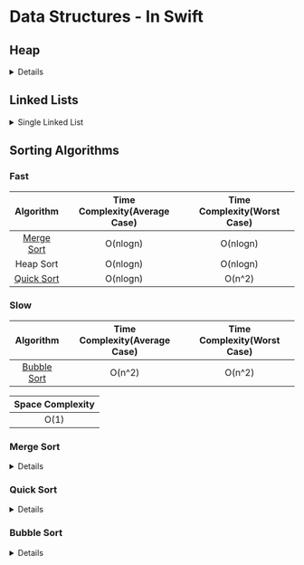 # Data Structures - In Swift

## Heap

<details><summary>Details</summary>
<p>

A heap is a complete binary tree, also known as a binary heap, that can be constructed using an array.
Heaps are of two types:
1. `Maxheap` - Elements with higher value have higher priority. In a max heap, parent nodes must always contain a value that is greater than or equal to the value in its children. The root node will always contain the highest value
2. `Minheap` - Elements with lower value have higher priority. In a min heap, parent nodes must always contain a value that is less than or equal to the value in its children. The root node will always contain the lowest value.

Another important property of a heap is that it is a complete binary tree. This means that every level must be filled, except for the last level.

Applications of Heap
1. Calculating the minimum or maximum element of a collection 
2. Heap Sort
3. Constructing a priority queue
4. Constructing graph algorithms like Prim’s or Dijkstra’s with a priority queue.

| Operation | Time Complexity(Worst Case) |
| :---: | :---: |
| Heap Creation | O(nlogn) |
| Insert | O(logn) |
| Remove | O(logn) |
| Search | O(n) |
| Peek | O(1) |

</p>
</details>

## Linked Lists

<details><summary>Single Linked List</summary>
<p>

The linked list is a linear data structure that contains a sequence of elements such that each element links to its next element in the sequence. Each element in a linked list is called "Node".

| Operation | Time Complexity(Average Case) | Time Complexity(Worst Case) |
| :---: | :---: | :---: |
| Insert | O(1) | O(1) |
| Delete | O(1) | O(1) |
| Search | O(1) | O(n) |

| Space Complexity(Worst Case) |
| :---: |
| O(n) |

<details><summary>Code</summary>
<p>

```swift
print("hello world!")
```

</p>
</details>

</p>
</details>

## Sorting Algorithms

### Fast
| Algorithm | Time Complexity(Average Case) | Time Complexity(Worst Case) |
| :---: | :---: | :---: |
| [Merge Sort](#merge-sort) | O(nlogn) | O(nlogn) |
| Heap Sort | O(nlogn) | O(nlogn) |
| [Quick Sort](#quick-sort) | O(nlogn) | O(n^2) |

### Slow
| Algorithm | Time Complexity(Average Case) | Time Complexity(Worst Case) |
| :---: | :---: | :---: |
| [Bubble Sort](#bubble-sort) | O(n^2) | O(n^2) |

| Space Complexity |
| :---: |
| O(1) |

### Merge Sort
<details><summary>Details</summary>
<p>

Merge sort is one of the most efficient sorting algorithms. With a time complexity of O(log n), it’s one of the fastest of all general-purpose sorting algorithms. The idea behind merge sort is divide and conquer; to break up a big problem into several smaller, easier to solve problems and then combine those solutions into a final result. The merge sort mantra is to split first and merge after.

The merge sort algorithm works as follows:
1. First split the list in half. You now have two unsorted lists:
2. Now keep splitting the resulting list until you can’t split anymore. In the end, you will have one (sorted!) item in each list:
3. Finally merge the lists together in the reverse order in which you split them. During each merge, you put the contents in sorted order. This is easy because each individual list has already been sorted:

#### Reading reference
1. https://www.youtube.com/watch?v=TzeBrDU-JaY

| Operation | Time Complexity(Average Case) | Time Complexity(Worst Case) |
| :---: | :---: | :---: |
| Sort | O(nlogn) | O(nlogn) |

| Space Complexity |
| :---: |
| O(nlogn) |

</p>
</details>

### Quick Sort
<details><summary>Details</summary>
<p>

Quick Sort is an efficient inplace sorting algorithm that takes constant amount of space. Basic idea behind quick sort is to select a pivot element and arrange elements lower than pivot on left and greater than pivot on right to find a partition index. An ideal pivot would split the elements evenly between the less than and greater than partitions.

Three steps are involved in whole process

1. `Pivot selection`: Pick an element, called a pivot, from the array (usually the leftmost or the rightmost element of the partition).
2. `Partitioning`: Reorder the array so that all elements with values less than the pivot come before the pivot, while all elements with values greater than the pivot come after it (equal values can go either way). After this partitioning, the pivot is in its final position.
 3. `Recur`: Recursively apply the above steps to the sub-array of elements with smaller values than pivot and separately to the sub-array of elements with greater values than pivot.

#### Types of Quick Sort
1. Choose middle element as pivot
2. `Lomuto’s partitioning` - Choose the last element as the pivot. 
`Issues` - Duplicates end up in the less than partition and aren’t grouped together
3. `Hoare’s partitioning` - Uses two indices that start at the ends of the array being partitioned, then move toward each other, until they detect an inversion: a pair of elements, one greater than or equal to the pivot, one lesser or equal, that are in the wrong order relative to each other. The inverted elements are then swapped. When the indices meet, the algorithm stops and returns the final index. Hoare's scheme is more efficient than Lomuto's partition scheme because it does three times fewer swaps on average, and it creates efficient partitions even when all values are equal.
`Issues` - Like Lomuto's partition scheme, Hoare's partitioning also would cause Quicksort to degrade to O(n^2) for already sorted input, if the pivot was chosen as the first or the last element. Duplicates can be all over the place
4. Median element strategy
5. `Dutch national flag partitioning` - Technique to use if you have lots of duplicate elements in the array to be sorted.

#### Reading reference
1. https://github.com/raywenderlich/swift-algorithm-club/tree/master/Quicksort
2. https://en.wikipedia.org/wiki/Quicksort
3. https://www.youtube.com/watch?v=COk73cpQbFQ

| Operation | Time Complexity(Average Case) | Time Complexity(Worst Case) |
| :---: | :---: | :---: |
| Sort | O(nlogn) | O(n^2) |

| Space Complexity |
| :---: |
| O(1) |

#### Optimizations

1. To make sure at most O(log n) space is used, recur first into the smaller side of the partition, then use a tail call to recur into the other, or update the parameters to no longer include the now sorted smaller side, and iterate to sort the larger side.
2. When the number of elements is below some threshold (perhaps ten elements), switch to a non-recursive sorting algorithm such as insertion sort that performs fewer swaps, comparisons or other operations on such small arrays. The ideal 'threshold' will vary based on the details of the specific implementation.

</p>
</details>

### Bubble Sort
<details><summary>Details</summary>
<p>

One of the simplest sorts is the bubble sort, which repeatedly compares adjacent values and swaps them, if needed, to perform the sort. The larger values in the set will therefore "bubble up" to the end of the collection.

#### Reading reference
1. https://www.youtube.com/watch?v=Jdtq5uKz-w4

| Operation | Time Complexity(Average Case) | Time Complexity(Worst Case) |
| :---: | :---: | :---: |
| Sort | O(n^2) | O(n^2) |

| Space Complexity |
| :---: |
| O(1) |

</p>
</details>
